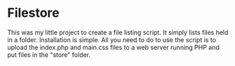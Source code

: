 Filestore
=========

This was my little project to create a file listing script. It simply lists files held in a folder. Installation is simple. All you need to do to use the script is to upload the index.php and main.css files to a web server running PHP and put files in the "store" folder.
